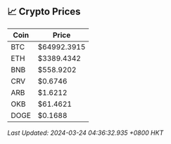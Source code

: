 ## 📈 Crypto Prices

| Coin | Price |
| ---- | ----- |
| BTC | $64992.3915 |
| ETH | $3389.4342 |
| BNB | $558.9202 |
| CRV | $0.6746 |
| ARB | $1.6212 |
| OKB | $61.4621 |
| DOGE | $0.1688 |

_Last Updated: 2024-03-24 04:36:32.935 +0800 HKT_